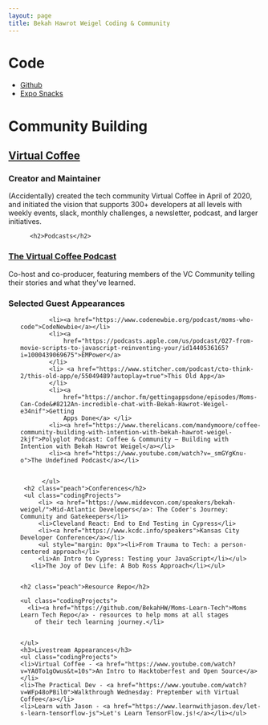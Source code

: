```yaml
---
layout: page
title: Bekah Hawrot Weigel Coding & Community
---
```


<div >
  <h1 >Code</h1>
  <ul>
  <li><a href="https://github.com/BekahHW">Github</a></li>
    <li><a href="https://expo.io/@bekahhw/snacks">Expo Snacks</a></li>
  </ul>
          <h1>Community Building</h1>
<h2><a href="https://virtualcoffee.io/">Virtual Coffee</a></h2>
<h3>Creator and Maintainer</h3>
<p>(Accidentally) created the tech community Virtual Coffee in April of 2020, and initiated the vision that supports 300+ developers at all levels with weekly events, slack, monthly challenges, a newsletter, podcast, and larger initiatives.</p>
          
          <h2>Podcasts</h2>
<h3><a href="https://virtualcoffee.io/podcast/">The Virtual Coffee Podcast</a></h3>
<p>Co-host and co-producer, featuring members of the VC Community telling their stories and what they've learned.</p>

<h3>Selected Guest Appearances</h3>
            <ul>

            <li><a href="https://www.codenewbie.org/podcast/moms-who-code">CodeNewbie</a></li>
            <li><a
                href="https://podcasts.apple.com/us/podcast/027-from-movie-scripts-to-javascript-reinventing-your/id1440536165?i=1000439069675">EMPower</a>
            </li>
            <li> <a href="https://www.stitcher.com/podcast/cto-think-2/this-old-app/e/55049489?autoplay=true">This Old App</a>
            </li>
            <li><a
                href="https://anchor.fm/gettingappsdone/episodes/Moms-Can-Code&#8212An-incredible-chat-with-Bekah-Hawrot-Weigel-e34nif">Getting
                Apps Done</a> </li>
            <li><a href="https://www.therelicans.com/mandymoore/coffee-community-building-with-intention-with-bekah-hawrot-weigel-2kjf">Polyglot Podcast: Coffee & Community – Building with Intention with Bekah Hawrot Weigel</a></li>
            <li><a href="https://www.youtube.com/watch?v=_smGYgKnu-o">The Undefined Podcast</a></li>


          </ul>
     <h2 class="peach">Conferences</h2>
     <ul class="codingProjects">
         <li> <a href="https://www.middevcon.com/speakers/bekah-weigel/">Mid-Atlantic Developers</a>: The Coder's Journey: Community and Gatekeepers</li>
         <li>Cleveland React: End to End Testing in Cypress</li>
         <li><a href="https://www.kcdc.info/speakers">Kansas City Developer Conference</a></li>
         <ul style="margin: 0px"><li>From Trauma to Tech: a person-centered approach</li>
         <li>An Intro to Cypress: Testing your JavaScript</li></ul>
       <li>The Joy of Dev Life: A Bob Ross Approach</li></ul>


    <h2 class="peach">Resource Repo</h2>

    <ul class="codingProjects">
      <li><a href="https://github.com/BekahHW/Moms-Learn-Tech">Moms Learn Tech Repo</a> - resources to help moms at all stages
        of their tech learning journey.</li>


    </ul>
    <h3>Livestream Appearances</h3>
    <ul class="codingProjects">
    <li>Virtual Coffee - <a href="https://www.youtube.com/watch?v=YA0To1gOwus&t=10s">An Intro to Hacktoberfest and Open Source</a></li>
    <li>The Practical Dev - <a href="https://www.youtube.com/watch?v=WFp48oPBil0">Walkthrough Wednesday: Preptember with Virtual Coffee</a></li>
    <li>Learn with Jason - <a href="https://www.learnwithjason.dev/let-s-learn-tensorflow-js">Let's Learn TensorFlow.js!</a></li></ul>

</div>
